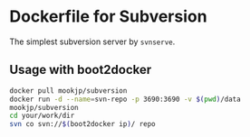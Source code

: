 Dockerfile for Subversion
===

The simplest subversion server by `svnserve`.

## Usage with boot2docker

```sh
docker pull mookjp/subversion
docker run -d --name=svn-repo -p 3690:3690 -v $(pwd)/data
mookjp/subversion
cd your/work/dir
svn co svn://$(boot2docker ip)/ repo
```
